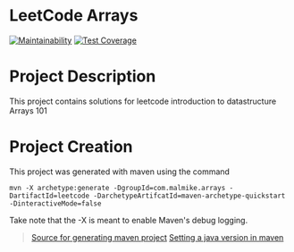 # LeetCode Arrays
[![Maintainability](https://api.codeclimate.com/v1/badges/a50d3b648858018dd1c8/maintainability)](https://codeclimate.com/github/AlgorithmsAndDataStructures/leetcode_arrays/maintainability)
[![Test Coverage](https://api.codeclimate.com/v1/badges/a50d3b648858018dd1c8/test_coverage)](https://codeclimate.com/github/AlgorithmsAndDataStructures/leetcode_arrays/test_coverage)

# Project Description
This project contains solutions for leetcode introduction to datastructure Arrays 101

# Project Creation
This project was generated with maven using the command

```
mvn -X archetype:generate -DgroupId=com.malmike.arrays -DartifactId=leetcode -DarchetypeArtifcatId=maven-archetype-quickstart -DinteractiveMode=false
```

Take note that the -X is meant to enable Maven's debug logging.

> [Source for generating maven project](https://maven.apache.org/guides/getting-started/maven-in-five-minutes.html)
> [Setting a java version in maven](https://www.baeldung.com/maven-java-version)
